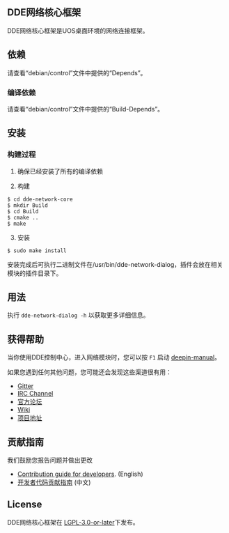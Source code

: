 ## DDE网络核心框架
DDE网络核心框架是UOS桌面环境的网络连接框架。

## 依赖
请查看“debian/control”文件中提供的“Depends”。

### 编译依赖
请查看“debian/control”文件中提供的“Build-Depends”。

## 安装

### 构建过程

1. 确保已经安装了所有的编译依赖

2. 构建
```
$ cd dde-network-core
$ mkdir Build
$ cd Build
$ cmake ..
$ make
```

3. 安装
```
$ sudo make install
```

安装完成后可执行二进制文件在/usr/bin/dde-network-dialog，插件会放在相关模块的插件目录下。

## 用法

执行 `dde-network-dialog -h` 以获取更多详细信息。

## 获得帮助

当你使用DDE控制中心，进入网络模块时，您可以按 `F1` 启动 [deepin-manual](https://github.com/linuxdeepin/deepin-manual)。

如果您遇到任何其他问题，您可能还会发现这些渠道很有用：

* [Gitter](https://gitter.im/orgs/linuxdeepin/rooms)
* [IRC Channel](https://webchat.freenode.net/?channels=deepin)
* [官方论坛](https://bbs.deepin.org/)
* [Wiki](https://wiki.deepin.org/)
* [项目地址](https://github.com/linuxdeepin/dde-network-core) 

## 贡献指南

我们鼓励您报告问题并做出更改

* [Contribution guide for developers](https://github.com/linuxdeepin/developer-center/wiki/Contribution-Guidelines-for-Developers-en). (English)
* [开发者代码贡献指南](https://github.com/linuxdeepin/developer-center/wiki/Contribution-Guidelines-for-Developers) (中文)

## License

DDE网络核心框架在 [LGPL-3.0-or-later](LICENSE)下发布。
